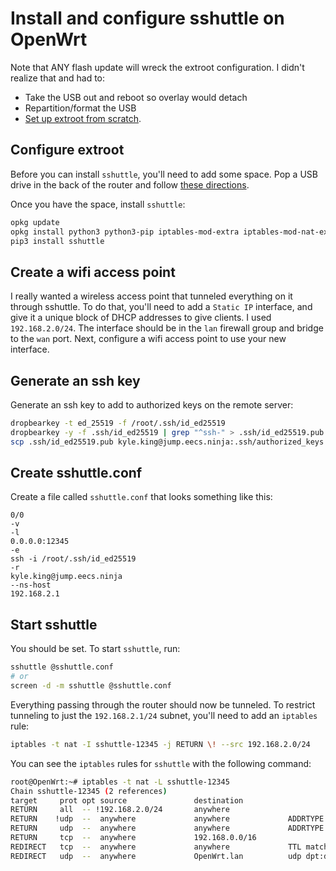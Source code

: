 # Install and configure sshuttle on OpenWrt

Note that ANY flash update will wreck the extroot configuration. I didn't realize that and had to:

* Take the USB out and reboot so overlay would detach
* Repartition/format the USB
* [Set up extroot from scratch](https://openwrt.org/docs/guide-user/additional-software/extroot_configuration).

## Configure extroot

Before you can install `sshuttle`, you'll need to add some space.
Pop a USB drive in the back of the router and follow [these directions](https://openwrt.org/docs/guide-user/additional-software/extroot_configuration).

Once you have the space, install `sshuttle`: 

```bash
opkg update
opkg install python3 python3-pip iptables-mod-extra iptables-mod-nat-extra iptables-mod-ipopt
pip3 install sshuttle
```

## Create a wifi access point

I really wanted a wireless access point that tunneled everything on it through sshuttle.
To do that, you'll need to add a `Static IP` interface, and give it a unique block of DHCP addresses to give clients.
I used `192.168.2.0/24`. The interface should be in the `lan` firewall group and bridge to the `wan` port.
Next, configure a wifi access point to use your new interface. 

## Generate an ssh key

Generate an ssh key to add to authorized keys on the remote server:

```sh
dropbearkey -t ed_25519 -f /root/.ssh/id_ed25519
dropbearkey -y -f .ssh/id_ed25519 | grep "^ssh-" > .ssh/id_ed25519.pub
scp .ssh/id_ed25519.pub kyle.king@jump.eecs.ninja:.ssh/authorized_keys
```

## Create sshuttle.conf

Create a file called `sshuttle.conf` that looks something like this: 

    0/0
    -v
    -l
    0.0.0.0:12345
    -e
    ssh -i /root/.ssh/id_ed25519
    -r
    kyle.king@jump.eecs.ninja
    --ns-host
    192.168.2.1


## Start sshuttle

You should be set. To start `sshuttle`, run:

```sh
sshuttle @sshuttle.conf
# or
screen -d -m sshuttle @sshuttle.conf 
```

Everything passing through the router should now be tunneled.
To restrict tunneling to just the `192.168.2.1/24` subnet, you'll need to add an `iptables` rule:

```sh
iptables -t nat -I sshuttle-12345 -j RETURN \! --src 192.168.2.0/24
```

You can see the `iptables` rules for `sshuttle` with the following command:

```bash
root@OpenWrt:~# iptables -t nat -L sshuttle-12345
Chain sshuttle-12345 (2 references)
target     prot opt source               destination         
RETURN     all  -- !192.168.2.0/24       anywhere            
RETURN    !udp  --  anywhere             anywhere             ADDRTYPE match dst-type LOCAL
RETURN     udp  --  anywhere             anywhere             ADDRTYPE match dst-type LOCAL udp dpt:!domain
RETURN     tcp  --  anywhere             192.168.0.0/16      
REDIRECT   tcp  --  anywhere             anywhere             TTL match TTL != 63 redir ports 12345
REDIRECT   udp  --  anywhere             OpenWrt.lan          udp dpt:domain TTL match TTL != 63 redir ports 12299
```
